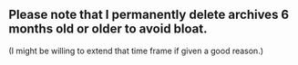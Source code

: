 ## Please note that I permanently delete archives 6 months old or older to avoid bloat.

(I might be willing to extend that time frame if given a good reason.)